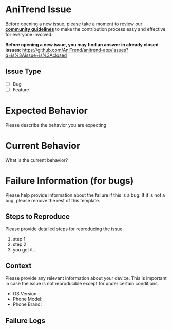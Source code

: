 # AniTrend Issue

Before opening a new issue, please take a moment to review our [**community guidelines**](https://github.com/AniTrend/anitrend-app/blob/master/CONTRIBUTING.md) to make the contribution process easy and effective for everyone involved.

**Before opening a new issue, you may find an answer in already closed issues**:
https://github.com/AniTrend/anitrend-app/issues?q=is%3Aissue+is%3Aclosed


## Issue Type
<!--- Tell us what should happen -->

- [ ] Bug
- [ ] Feature

# Expected Behavior
<!--- Tell us what should happen -->

Please describe the behavior you are expecting

# Current Behavior
<!--- Tell us what happens instead of the expected behavior -->

What is the current behavior?

# Failure Information (for bugs)

Please help provide information about the failure if this is a bug. If it is not a bug, please remove the rest of this template.

## Steps to Reproduce
<!--- Provide a link to a live example, or an unambiguous set of steps to -->
<!--- reproduce this bug. Include code to reproduce, if relevant -->

Please provide detailed steps for reproducing the issue.

1. step 1
2. step 2
3. you get it...

## Context
<!--- How has this issue affected you? What are you trying to accomplish? -->
<!--- Providing context helps us come up with a solution that is most useful in the real world -->

Please provide any relevant information about your device. This is important in case the issue is not reproducible except for under certain conditions.

* OS Version:
* Phone Model:
* Phone Brand:

## Failure Logs
<!--- Please include any relevant log snippets or files here, if any otherwise remove this heading section -->

